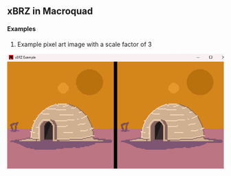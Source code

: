 ## xBRZ in Macroquad

#### Examples

1. Example pixel art image with a scale factor of 3

![Image with a scale factor of 3](img/example.png)